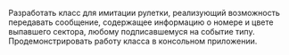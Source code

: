 Разработать класс для имитации рулетки, реализующий возможность передавать сообщение, содержащее информацию о номере и цвете выпавшего сектора, любому подписавшемуся на событие типу. Продемонстрировать работу класса в консольном приложении.
